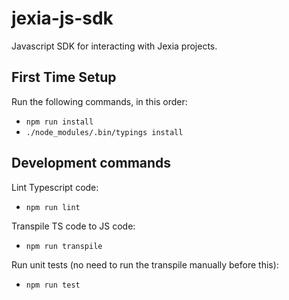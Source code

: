 # jexia-js-sdk
Javascript SDK for interacting with Jexia projects.

## First Time Setup
Run the following commands, in this order:
- `npm run install`
- `./node_modules/.bin/typings install`

## Development commands
Lint Typescript code:
- `npm run lint`

Transpile TS code to JS code:
- `npm run transpile`

Run unit tests (no need to run the transpile manually before this):
- `npm run test`
